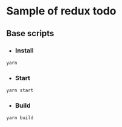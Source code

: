 # Sample of redux todo

## Base scripts

* ### Install

```
yarn
```

* ### Start

```
yarn start
```

* ### Build

```
yarn build
```
